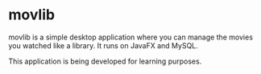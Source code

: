 # movlib

movlib is a simple desktop application where you can manage the movies you watched like a library. It runs on JavaFX and MySQL. 

This application is being developed for learning purposes.
